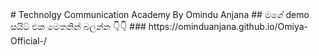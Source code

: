 <div id"center">
# Technolgy Communication Academy By Omindu Anjana
## මගේ demo සයිට් එක මෙතනින් බලන්න 👇👇
### https://ominduanjana.github.io/Omiya-Official-/
